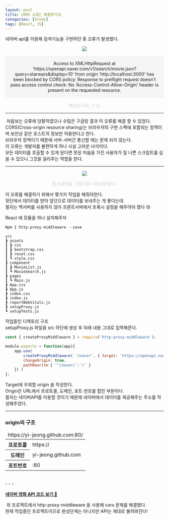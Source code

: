 ```yaml
---
layout: post
title: CORS 오류🤢 해결하기😖
categories: [Study]
tags: [React, JS]
---
```


네이버 api를 이용해 검색기능을 구현하던 중 오류가 발생했다.

<p style="text-align: center;"><img src="{{ site.baseurl }}/assets/img/20220216-cors.png"></p>

<p style="padding: 1rem;text-align: center; background: #f5f5f5;">
Access to XMLHttpRequest at 'https://openapi.naver.com/v1/search/movie.json?query=starwars&display=10' from origin 'http://localhost:3000' has been blocked by CORS policy: Response to preflight request doesn't pass access control check: No 'Access-Control-Allow-Origin' header is present on the requested resource.
</p>  

<p style="color: #ccc; text-align: center">뭐라는거야...? 😥</p>  

- - - 

​
처음보는 오류에 당황하였으나 수많은 구글링 결과 이 오류를 해결 할 수 있었다.  
CORS(Cross-origin resource sharing)는 브라우저의 구현 스펙에 포함되는 정책이며 보안상 같은 호스트의 정보만 허용한다고 한다.  
브라우저 정책이기 때문에 서버-서버간 통신할 때는 문제 되지 않는다.  
이 오류는 개발자를 불편하게 하나 사실 고마운 녀석이다.  
모든 데이터를 호출할 수 있게 된다면 못된 마음을 가진 사용자가 질 나쁜 스크립트를 심을 수 있으니 그것을 걸러주는 역할을 한다.  


- - -

<p style="text-align: center;"><img src="{{ site.baseurl }}/assets/img/20220216-cors02.png"></p>
<p style="color: #ccc; text-align: center">통신과정을 그림으로 나타내보았다.</p>  

이 오류를 해결하기 위해서 몇가지 작업을 해줘야한다.  
뒷단에서 데이터를 받아 앞단으로 데이터를 보내주는 게 좋다는데  
필자는 백서버를 사용하지 않아 프론트서버에서 프록시 설정을 해주어야 했다 😢  

React 에 모듈을 하나 설치해주자  

```js
Npm I http-proxy-middleware --save﻿
```

```
src
┣ assets
┃ ┣ css
┃ ┣ bootstrap.css
┃ ┣ reset.css
┃ ┗ style.css
┣ component
┃ ┣ MovieList.js
┃ ┗ MovieSearch.js
┣ pages
┃ ┗ Main.js
┣ App.css
┣ App.js
┣ index.css
┣ index.js
┣ reportWebVitals.js
┣ setupProxy.js
┗ setupTests.js
```

작업중인 디렉토리 구조  
setupProxy.js 파일을 src 하단에 생성 후 아래 내용 그대로 입력해준다.  


```js
const { createProxyMiddleware } = require('http-proxy-middleware');

module.exports = function(app){
    app.use(
        createProxyMiddleware( '/naver', { target: 'https://openapi.naver.com',
        changeOrigin: true,
        pathRewrite:{ '^/naver/':'/' }
    }) )
};
```

Target에 우회할 origin 을 작성한다.  
Origin은 URL에서 프로토콜, 도메인, 포트 번호를 합친 부분이다.  
필자는 네이버API를 이용할 것이기 때문에 네이버에서 데이터를 제공해주는 주소를 작성해주었다.  

- - -

### origin의 구조

<table>
    <thead>
        <tr>
            <td colspan="2" ailgn="center">https://yi-jeong.github.com:80/</td>
        </tr>
    </thead>
    <tbody>
        <tr>
            <th>프로토콜</th>
            <td>https://</td>
        </tr>
        <tr>
            <th>도메인</th>
            <td>yi-jeong.github.com</td>
        </tr>
        <tr>
            <th>포트번호</th>
            <td>:80</td>
        </tr>
    </tbody>
</table>
<br>
- - -


**[네이버 영화 API 코드 보기 📝](https://github.com/yi-jeong/movie-react)**  

​
위 프로젝트에서 http-proxy-middleware 을 사용해 cors 문제를 해결했다.  
현재 작업중인 프로젝트이므로 완성단계는 아니지만 API는 제대로 불려와진다!  

